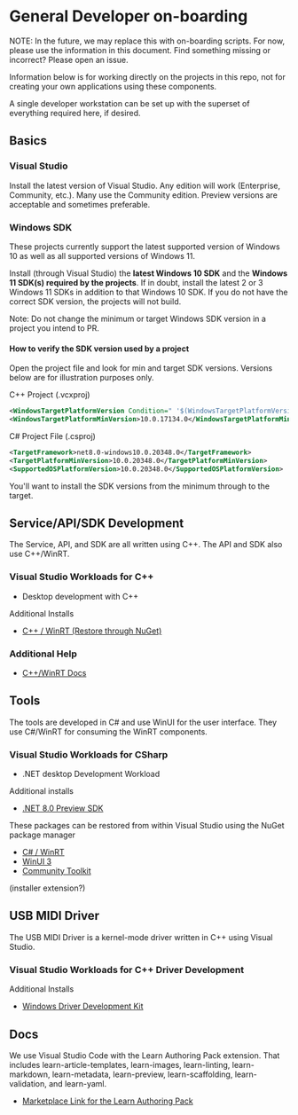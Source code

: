 # General Developer on-boarding

NOTE: In the future, we may replace this with on-boarding scripts. For now, please use the information in this document. Find something missing or incorrect? Please open an issue.

Information below is for working directly on the projects in this repo, not for creating your own applications using these components.

A single developer workstation can be set up with the superset of everything required here, if desired.

## Basics

### Visual Studio

Install the latest version of Visual Studio. Any edition will work (Enterprise, Community, etc.). Many use the Community edition. Preview versions are acceptable and sometimes preferable.

### Windows SDK

These projects currently support the latest supported version of Windows 10 as well as all supported versions of Windows 11.

Install (through Visual Studio) the **latest Windows 10 SDK** and the **Windows 11 SDK(s) required by the projects**. If in doubt, install the latest 2 or 3 Windows 11 SDKs in addition to that Windows 10 SDK. If you do not have the correct SDK version, the projects will not build.

Note: Do not change the minimum or target Windows SDK version in a project you intend to PR.

#### How to verify the SDK version used by a project

Open the project file and look for min and target SDK versions. Versions below are for illustration purposes only.

C++ Project (.vcxproj)

```xml
<WindowsTargetPlatformVersion Condition=" '$(WindowsTargetPlatformVersion)' == '' ">10.0.22621.0</WindowsTargetPlatformVersion>
<WindowsTargetPlatformMinVersion>10.0.17134.0</WindowsTargetPlatformMinVersion>
```

C# Project File (.csproj)

```xml
<TargetFramework>net8.0-windows10.0.20348.0</TargetFramework>
<TargetPlatformMinVersion>10.0.20348.0</TargetPlatformMinVersion>
<SupportedOSPlatformVersion>10.0.20348.0</SupportedOSPlatformVersion>
```

You'll want to install the SDK versions from the minimum through to the target.

## Service/API/SDK Development

The Service, API, and SDK are all written using C++. The API and SDK also use C++/WinRT.

### Visual Studio Workloads for C++

* Desktop development with C++

Additional Installs

* [C++ / WinRT (Restore through NuGet)](https://github.com/microsoft/CsWinRT)

### Additional Help

* [C++/WinRT Docs](https://learn.microsoft.com/windows/uwp/cpp-and-winrt-apis/)

## Tools

The tools are developed in C# and use WinUI for the user interface. They use C#/WinRT for consuming the WinRT components.

### Visual Studio Workloads for CSharp

* .NET desktop Development Workload

Additional installs

* [.NET 8.0 Preview SDK](https://dotnet.microsoft.com/download/visual-studio-sdks)

These packages can be restored from within Visual Studio using the NuGet package manager

* [C# / WinRT](https://github.com/microsoft/CsWinRT)
* [WinUI 3](https://github.com/microsoft/microsoft-ui-xaml)
* [Community Toolkit](https://github.com/CommunityToolkit)

(installer extension?)

## USB MIDI Driver

The USB MIDI Driver is a kernel-mode driver written in C++ using Visual Studio.

### Visual Studio Workloads for C++ Driver Development

Additional Installs

* [Windows Driver Development Kit](https://learn.microsoft.com/windows-hardware/drivers/download-the-wdk)

## Docs

We use Visual Studio Code with the Learn Authoring Pack extension. That includes learn-article-templates, learn-images, learn-linting, learn-markdown, learn-metadata, learn-preview, learn-scaffolding, learn-validation, and learn-yaml.

* [Marketplace Link for the Learn Authoring Pack](https://marketplace.visualstudio.com/items?itemName=docsmsft.docs-authoring-pack)
